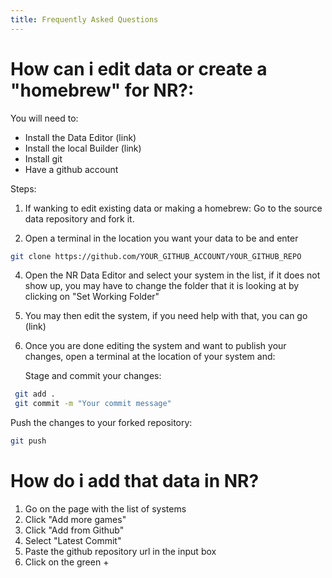 ```yaml
---
title: Frequently Asked Questions
---
```



# How can i edit data or create a "homebrew" for NR?:

You will need to: 
-  Install the Data Editor (link)
-  Install the local Builder (link)
-  Install git
-  Have a github account

Steps:
  1. If wanking to edit existing data or making a homebrew:
      Go to the source data repository and fork it.

  2.  Open a terminal in the location you want your data to be and enter
```bash
git clone https://github.com/YOUR_GITHUB_ACCOUNT/YOUR_GITHUB_REPO
```
  4. Open the NR Data Editor and select your system in the list, if it does not show up, you may have to change the folder that it is looking at by clicking on "Set Working Folder"

  5. You may then edit the system, if you need help with that, you can go (link)

  6. Once you are done editing the system and want to publish your changes, open a terminal at the location of your system and:

     Stage and commit your changes:
```bash
 git add .
 git commit -m "Your commit message"
```
    
Push the changes to your forked repository:
```bash
git push
```


# How do i add that data in NR?
1. Go on the page with the list of systems
2. Click "Add more games"
3. Click "Add from Github"
4. Select "Latest Commit"
5. Paste the github repository url in the input box
6. Click on the green +

